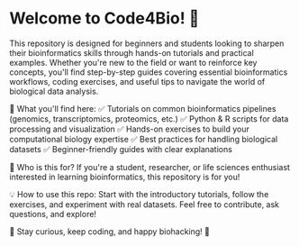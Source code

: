 # Welcome to Code4Bio! 🚀

This repository is designed for beginners and students looking to sharpen their bioinformatics skills through hands-on tutorials and practical examples. Whether you're new to the field or want to reinforce key concepts, you'll find step-by-step guides covering essential bioinformatics workflows, coding exercises, and useful tips to navigate the world of biological data analysis.

🔬 What you'll find here:
✅ Tutorials on common bioinformatics pipelines (genomics, transcriptomics, proteomics, etc.)
✅ Python & R scripts for data processing and visualization
✅ Hands-on exercises to build your computational biology expertise
✅ Best practices for handling biological datasets
✅ Beginner-friendly guides with clear explanations

📢 Who is this for?
If you're a student, researcher, or life sciences enthusiast interested in learning bioinformatics, this repository is for you!

💡 How to use this repo:
Start with the introductory tutorials, follow the exercises, and experiment with real datasets. Feel free to contribute, ask questions, and explore!

🔗 Stay curious, keep coding, and happy biohacking! 🧬
